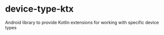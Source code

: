 # device-type-ktx
Android library to provide Kotlin extensions for working with specific device types
